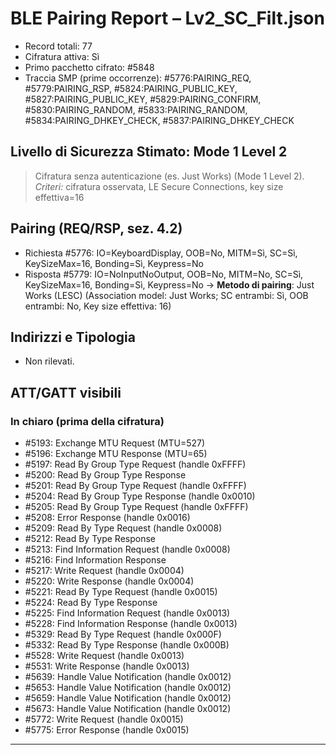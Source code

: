 # BLE Pairing Report – Lv2_SC_Filt.json
- Record totali: 77
- Cifratura attiva: Sì
- Primo pacchetto cifrato: #5848
- Traccia SMP (prime occorrenze): #5776:PAIRING_REQ, #5779:PAIRING_RSP, #5824:PAIRING_PUBLIC_KEY, #5827:PAIRING_PUBLIC_KEY, #5829:PAIRING_CONFIRM, #5830:PAIRING_RANDOM, #5833:PAIRING_RANDOM, #5834:PAIRING_DHKEY_CHECK, #5837:PAIRING_DHKEY_CHECK

## Livello di Sicurezza Stimato: Mode 1 Level 2
> Cifratura senza autenticazione (es. Just Works) (Mode 1 Level 2).
_Criteri:_ cifratura osservata, LE Secure Connections, key size effettiva=16

## Pairing (REQ/RSP, sez. 4.2)
- Richiesta  #5776: IO=KeyboardDisplay, OOB=No, MITM=Sì, SC=Sì, KeySizeMax=16, Bonding=Sì, Keypress=No
- Risposta   #5779: IO=NoInputNoOutput, OOB=No, MITM=No, SC=Sì, KeySizeMax=16, Bonding=Sì, Keypress=No
→ **Metodo di pairing**: Just Works (LESC)  (Association model: Just Works; SC entrambi: Sì, OOB entrambi: No, Key size effettiva: 16)

## Indirizzi e Tipologia
- Non rilevati.

## ATT/GATT visibili
### In chiaro (prima della cifratura)
- #5193: Exchange MTU Request (MTU=527)
- #5196: Exchange MTU Response (MTU=65)
- #5197: Read By Group Type Request (handle 0xFFFF)
- #5200: Read By Group Type Response
- #5201: Read By Group Type Request (handle 0xFFFF)
- #5204: Read By Group Type Response (handle 0x0010)
- #5205: Read By Group Type Request (handle 0xFFFF)
- #5208: Error Response (handle 0x0016)
- #5209: Read By Type Request (handle 0x0008)
- #5212: Read By Type Response
- #5213: Find Information Request (handle 0x0008)
- #5216: Find Information Response
- #5217: Write Request (handle 0x0004)
- #5220: Write Response (handle 0x0004)
- #5221: Read By Type Request (handle 0x0015)
- #5224: Read By Type Response
- #5225: Find Information Request (handle 0x0013)
- #5228: Find Information Response (handle 0x0013)
- #5329: Read By Type Request (handle 0x000F)
- #5332: Read By Type Response (handle 0x000B)
- #5528: Write Request (handle 0x0013)
- #5531: Write Response (handle 0x0013)
- #5639: Handle Value Notification (handle 0x0012)
- #5653: Handle Value Notification (handle 0x0012)
- #5659: Handle Value Notification (handle 0x0012)
- #5673: Handle Value Notification (handle 0x0012)
- #5772: Write Request (handle 0x0015)
- #5775: Error Response (handle 0x0015)

---
